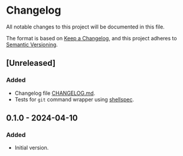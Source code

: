 <!-- markdownlint-disable-file MD024 -->

# Changelog

All notable changes to this project will be documented in this file.

The format is based on [Keep a Changelog](https://keepachangelog.com/en/1.0.0/),
and this project adheres to [Semantic Versioning](https://semver.org/spec/v2.0.0.html).

## [Unreleased]

### Added

- Changelog file [CHANGELOG.md](CHANGELOG.md).
- Tests for `git` command wrapper using [shellspec](https://github.com/shellspec/shellspec).

## 0.1.0 - 2024-04-10

### Added

- Initial version.

